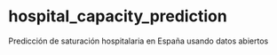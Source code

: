 # hospital_capacity_prediction
Predicción de saturación hospitalaria en España usando datos abiertos
